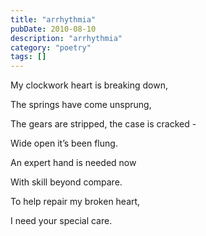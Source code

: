 ```yaml
---
title: "arrhythmia"
pubDate: 2010-08-10
description: "arrhythmia"
category: "poetry"
tags: []
---
```


My clockwork heart is breaking down,

The springs have come unsprung,

The gears are stripped, the case is cracked -

Wide open it’s been flung.

An expert hand is needed now

With skill beyond compare.

To help repair my broken heart,

I need your special care.
